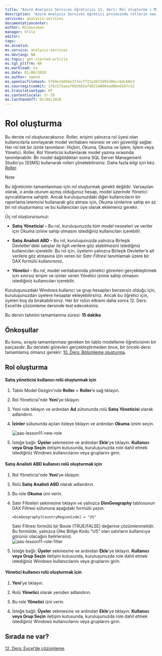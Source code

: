 ```yaml
---
title: "Azure Analysis Services öğreticisi 11. ders: Rol oluşturma | Microsoft Docs"
description: "Azure Analysis Services öğretici projesinde rollerin nasıl oluşturulacağını açıklar."
services: analysis-services
documentationcenter: 
author: Minewiskan
manager: kfile
editor: 
tags: 
ms.assetid: 
ms.service: analysis-services
ms.devlang: NA
ms.topic: get-started-article
ms.tgt_pltfrm: NA
ms.workload: na
ms.date: 01/08/2018
ms.author: owend
ms.openlocfilehash: 5fb0e2dd56e373ecf723a3672d9538bcc6dc68e3
ms.sourcegitcommit: 176c575aea7602682afd6214880aad0be6167c52
ms.translationtype: HT
ms.contentlocale: tr-TR
ms.lasthandoff: 01/09/2018
---
```

# <a name="create-roles"></a>Rol oluşturma

Bu derste rol oluşturacaksınız. Roller, erişimi yalnızca rol üyesi olan kullanıcılarla sınırlayarak model veritabanı nesnesi ve veri güvenliği sağlar. Her rol tek bir izinle tanımlanır: Hiçbiri, Okuma, Okuma ve İşlem, İşlem veya Yönetici. Roller, Rol Yöneticisi kullanılarak model yazma sırasında tanımlanabilir. Bir model dağıtıldıktan sonra SQL Server Management Studio’yu (SSMS) kullanarak rolleri yönetebilirsiniz. Daha fazla bilgi için bkz. [Roller](https://docs.microsoft.com/sql/analysis-services/tabular-models/roles-ssas-tabular).
  
> [!NOTE]  
> Bu öğreticinin tamamlanması için rol oluşturmak gerekli değildir. Varsayılan olarak, o anda oturum açmış olduğunuz hesap, model üzerinde Yönetici ayrıcalıklarına sahiptir. Ancak kuruluşunuzdaki diğer kullanıcıların bir raporlama istemcisi kullanarak göz atması için, Okuma izinlerine sahip en az bir rol oluşturmanız ve bu kullanıcıları üye olarak eklemeniz gerekir.  
  
Üç rol oluşturursunuz:  
  
-   **Satış Yöneticisi** – Bu rol, kuruluşunuzda tüm model nesneleri ve veriler için Okuma iznine sahip olmasını istediğiniz kullanıcıları içerebilir.  
  
-   **Satış Analisti ABD** – Bu rol, kuruluşunuzda yalnızca Birleşik Devletler'deki satışlar ile ilgili verilere göz atabilmesini istediğiniz kullanıcıları içerebilir. Bu rol için, üyelerin yalnızca Birleşik Devletler’e ait verilere göz atmasına izin veren bir *Satır Filtresi* tanımlamak üzere bir DAX formülü kullanırsınız.  
  
-   **Yönetici** – Bu rol, model veritabanında yönetici görevleri gerçekleştirmek için sınırsız erişim ve izinler veren Yönetici iznine sahip olmasını istediğiniz kullanıcıları içerebilir.  
  
Kuruluşunuzdaki Windows kullanıcı ve grup hesapları benzersiz olduğu için, kuruluşunuzdan üyelere hesaplar ekleyebilirsiniz. Ancak bu öğretici için, üyeleri boş da bırakabilirsiniz. Her bir rolün etkisini daha sonra 12. Ders: Excel’de çözümleme dersinde test edeceksiniz.  
  
Bu dersin tahmini tamamlanma süresi: **15 dakika**  
  
## <a name="prerequisites"></a>Önkoşullar  
Bu konu, sırayla tamamlanması gereken bir tablo modelleme öğreticisinin bir parçasıdır. Bu dersteki görevleri gerçekleştirmeden önce, bir önceki dersi tamamlamış olmanız gerekir: [10. Ders: Bölümleme oluşturma](../tutorials/aas-lesson-10-create-partitions.md).  
  
## <a name="create-roles"></a>Rol oluşturma  
  
#### <a name="to-create-a-sales-manager-user-role"></a>Satış yöneticisi kullanıcı rolü oluşturmak için  
  
1.  Tablo Model Gezgini'nde **Roller** > **Roller**’e sağ tıklayın.  
  
2.  Rol Yöneticisi'nde **Yeni**’ye tıklayın.  
  
3.  Yeni role tıklayın ve ardından **Ad** sütununda rolü **Satış Yöneticisi** olarak adlandırın.  
  
4.  **İzinler** sütununda açılan listeye tıklayın ve ardından **Okuma** iznini seçin. 

    ![aas-lesson11-new-role](../tutorials/media/aas-lesson11-new-role.png) 
  
5.  İsteğe bağlı: **Üyeler** sekmesine ve ardından **Ekle**’ye tıklayın. **Kullanıcı veya Grup Seçin** iletişim kutusunda, kuruluşunuzda role dahil etmek istediğiniz Windows kullanıcılarını veya gruplarını girin.  
  
#### <a name="to-create-a-sales-analyst-us-user-role"></a>Satış Analisti ABD kullanıcı rolü oluşturmak için  
  
1.  Rol Yöneticisi'nde **Yeni**’ye tıklayın.    
  
2.  Rolü **Satış Analisti ABD** olarak adlandırın.  
  
3.  Bu role **Okuma** izni verin.  
  
4.  Satır Filtreleri sekmesine tıklayın ve yalnızca **DimGeography** tablosunun DAX Filtresi sütununa aşağıdaki formülü yazın:  
  
    ```Administrator
    =DimGeography[CountryRegionCode] = "US" 
    ```
    
    Satır Filtresi formülü bir Boole (TRUE/FALSE) değerine çözümlenmelidir. Bu formülde, yalnızca Ülke Bölge Kodu “US” olan satırların kullanıcıya görünür olacağını belirlersiniz.  
    ![aas-lesson11-role-filter](../tutorials/media/aas-lesson11-role-filter.png) 
  
6.  İsteğe bağlı: **Üyeler** sekmesine ve ardından **Ekle**’ye tıklayın. **Kullanıcı veya Grup Seçin** iletişim kutusunda, kuruluşunuzda role dahil etmek istediğiniz Windows kullanıcılarını veya gruplarını girin.  
  
#### <a name="to-create-an-administrator-user-role"></a>Yönetici kullanıcı rolü oluşturmak için  
  
1.  **Yeni**’ye tıklayın.  
  
2.  Rolü **Yönetici** olarak yeniden adlandırın.  
  
3.  Bu role **Yönetici** izni verin.  
  
4.  İsteğe bağlı: **Üyeler** sekmesine ve ardından **Ekle**’ye tıklayın. **Kullanıcı veya Grup Seçin** iletişim kutusunda, kuruluşunuzda role dahil etmek istediğiniz Windows kullanıcılarını veya gruplarını girin. 
  
  
## <a name="whats-next"></a>Sırada ne var?
[12. Ders: Excel’de çözümleme](../tutorials/aas-lesson-12-analyze-in-excel.md).

  
  
